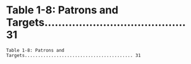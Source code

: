 # Table 1-8: Patrons and Targets......................................... 31

```
Table 1-8: Patrons and Targets......................................... 31

```
